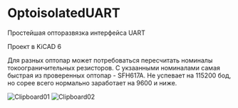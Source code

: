# OptoisolatedUART
Простейшая опторазвязка интерфейса UART

Проект в KiCAD 6

Для разных оптопар может потребоваться пересчитать номиналы токоограничительных резисторов.
С укзаанными номиналами самая быстрая из проверенных оптопар - SFH617A. Не успевает на 115200 бод, но сорее всего нормально заработает на 9600 и ниже.

![Clipboard01](https://user-images.githubusercontent.com/86118729/199161462-8d9412bc-e725-4834-8ac0-c18074a785a5.jpg)
![Clipboard02](https://user-images.githubusercontent.com/86118729/199161473-c6a50c8b-313e-4076-80f0-561d61229f59.jpg)
